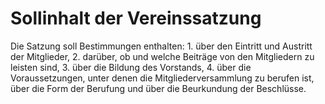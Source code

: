 # Sollinhalt der Vereinssatzung

Die Satzung soll Bestimmungen enthalten:  1.
 über den Eintritt und Austritt der Mitglieder,
 2.
 darüber, ob und welche Beiträge von den Mitgliedern zu leisten sind,
 3.
 über die Bildung des Vorstands,
 4.
 über die Voraussetzungen, unter denen die Mitgliederversammlung zu berufen ist, über die Form der Berufung und über die Beurkundung der Beschlüsse.
 


